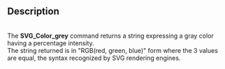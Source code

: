 ﻿<!-- Text := SVG_Color_grey ( Grey ) -> Grey (Long Integer) - 0 -> 100-->## Description<br/>The **SVG\_Color\_grey** command returns a string expressing a gray color having a percentage intensity. <br/>The string returned is in "RGB(red, green, blue)" form where the 3 values are equal, the syntax recognized by SVG rendering engines.